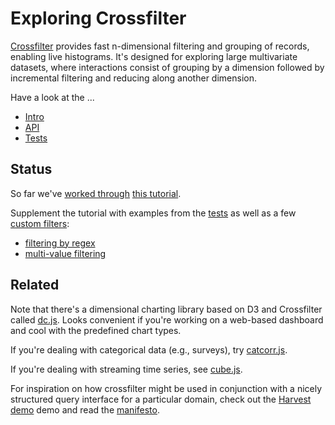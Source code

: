 # Exploring Crossfilter

[Crossfilter](http://square.github.com/crossfilter/) provides fast n-dimensional filtering and grouping of records, enabling live histograms.  It's designed for exploring large multivariate datasets, where interactions consist of grouping by a dimension followed by incremental filtering and reducing along another dimension.

Have a look at the ...

* [Intro](http://square.github.io/crossfilter/)
* [API](https://github.com/square/crossfilter/wiki/API-Reference)
* [Tests](https://github.com/square/crossfilter/blob/master/test/crossfilter-test.js)


## Status

So far we've [worked through](tutorial/index.coffee.md) [this tutorial](http://eng.wealthfront.com/2012/09/explore-your-multivariate-data-with-crossfilter.html).

Supplement the tutorial with examples from the [tests](https://github.com/square/crossfilter/blob/master/test/crossfilter-test.js) as well as a few [custom filters](https://github.com/square/crossfilter/pull/36):

* [filtering by regex](https://github.com/square/crossfilter/issues/43)
* [multi-value filtering](https://github.com/square/crossfilter/pull/36#issuecomment-14782016)


## Related

Note that there's a dimensional charting library based on D3 and Crossfilter
called [dc.js](http://nickqizhu.github.io/dc.js/). Looks convenient if
you're working on a web-based dashboard and cool with the predefined chart types.

If you're dealing with categorical data (e.g., surveys), try [catcorr.js](https://github.com/deanmalmgren/catcorrjs).

If you're dealing with streaming time series, see [cube.js](https://github.com/square/cube).

For inspiration on how crossfilter might be used in conjunction with a nicely structured query interface for a particular domain, check out the [Harvest](http://harvest.research.chop.edu/) [demo](http://harvest.research.chop.edu/demo/query/) demo and read the [manifesto](http://harvest.research.chop.edu/manifesto/).
